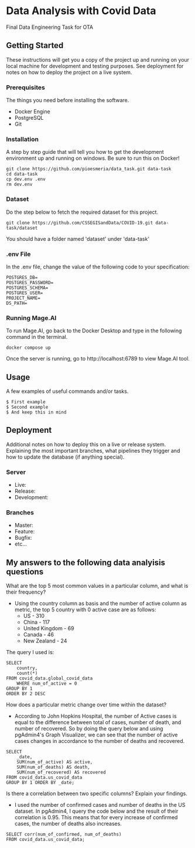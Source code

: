 # Data Analysis with Covid Data

Final Data Engineering Task for OTA

## Getting Started

These instructions will get you a copy of the project up and running on your local machine for development and testing purposes. See deployment for notes on how to deploy the project on a live system.

### Prerequisites

The things you need before installing the software.

* Docker Engine
* PostgreSQL
* Git

### Installation

A step by step guide that will tell you how to get the development environment up and running on windows.
Be sure to run this on Docker!

```
git clone https://github.com/pioesmeria/data_task.git data-task
cd data-task
cp dev.env .env
rm dev.env
```

### Dataset
Do the step below to fetch the required dataset for this project.

```
git clone https://github.com/CSSEGISandData/COVID-19.git data-task/dataset
```

You should have a folder named 'dataset' under 'data-task'


### .env File

In the .env file, change the value of the following code to your specification:

```
POSTGRES_DB=
POSTGRES_PASSWORD=
POSTGRES_SCHEMA=
POSTGRES_USER=
PROJECT_NAME=
DS_PATH=
```

### Running Mage.AI

To run Mage.AI, go back to the Docker Desktop and type in the following command in the terminal.

```
docker compose up
```

Once the server is running, go to http://localhost:6789 to view Mage.AI tool.

## Usage

A few examples of useful commands and/or tasks.

```
$ First example
$ Second example
$ And keep this in mind
```

## Deployment

Additional notes on how to deploy this on a live or release system. Explaining the most important branches, what pipelines they trigger and how to update the database (if anything special).

### Server

* Live:
* Release:
* Development:

### Branches

* Master:
* Feature:
* Bugfix:
* etc...

## My answers to the following data analyisis questions

What are the top 5 most common values in a particular column, and what is their frequency?
*  Using the country column as basis and the number of active column as metric, the top 5 country with 0 active case are as follows:
    * US - 310
    * China - 117
    * United Kingdom - 69
    * Canada - 46
    * New Zealand - 24

The query I used is:
```
SELECT 
	country,
	count(*) 
FROM covid_data.global_covid_data 
	WHERE num_of_active = 0 
GROUP BY 1
ORDER BY 2 DESC
```

How does a particular metric change over time within the dataset?
*  According to John Hopkins Hospital, the number of Active cases is equal to the difference between total of cases, number of death, and number of recovered. So by doing the query below and using pgAdmin4's Graph Visualizer, we can see that the number of active cases changes in accordance to the number of deaths and recovered. 

```
SELECT 
	_date, 
	SUM(num_of_active) AS active, 
	SUM(num_of_deaths) AS death, 
	SUM(num_of_recovered) AS recovered
FROM covid_data.us_covid_data
GROUP BY 1 ORDER BY _date;
```

Is there a correlation between two specific columns? Explain your findings.
* I used the number of confirmed cases and number of deaths in the US dataset. In pgAdmin4, I query the code below and the result of their correlation is 0.95. This means that for every increase of confirmed cases, the number of deaths also increases.

```
SELECT corr(num_of_confirmed, num_of_deaths)
FROM covid_data.us_covid_data;
```


